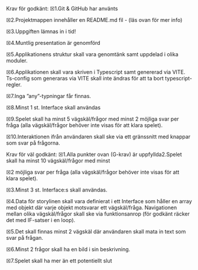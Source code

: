 Krav för godkänt:
☒1.Git & GitHub har använts

☒2.Projektmappen innehåller en README.md fil - (läs ovan för mer info)

☒3.Uppgiften lämnas in i tid!

☒4.Muntlig presentation är genomförd

☒5.Applikationens struktur skall vara genomtänk samt uppdelad i olika moduler.

☒6.Applikationen skall vara skriven i Typescript samt genererad via VITE. Ts-config som generaras via VITE skall inte ändras för att ta bort typescript-regler.

☒7.Inga ”any”-typningar får finnas.

☒8.Minst 1 st. Interface skall användas

☒9.Spelet skall ha minst 5 vägskäl/frågor med minst 2 möjliga svar per fråga (alla vägskäl/frågor behöver inte visas för att klara spelet).

☒10.Interaktionen ifrån användaren skall ske via ett gränssnitt med knappar som svar på frågorna.

Krav för väl godkänt:
☒1.Alla punkter ovan (G-krav) är uppfyllda2.Spelet skall ha minst 10 vägskäl/frågor med minst 

☒2 möjliga svar per fråga (alla vägskäl/frågor behöver inte visas för att klara spelet).

☒3.Minst 3 st. Interface:s skall användas.

☒4.Data för storylinen skall vara definierat i ett Interface som håller en array med objekt där varje objekt motsvarar ett vägskäl/fråga. Navigationen mellan olika vägskäl/frågor skall ske via funktionsanrop (för godkänt räcker det med IF-satser i en loop).

☒5.Det skall finnas minst 2 vägskäl där användaren skall mata in text som svar på frågan.

☒6.Minst 2 frågor skall ha en bild i sin beskrivning.

☒7.Spelet skall ha mer än ett potentiellt slut

